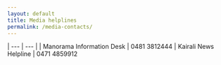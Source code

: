 ```yaml
---
layout: default
title: Media helplines
permalink: /media-contacts/
---
```


| --- | --- |
| Manorama Information Desk | 0481 3812444
| Kairali News Helpline | 0471 4859912
